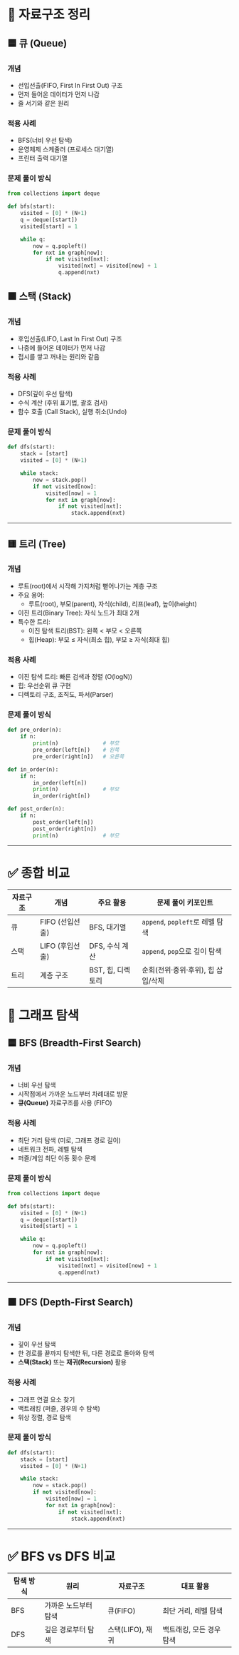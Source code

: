 # 📌 자료구조 정리

## 🟦 큐 (Queue)

### 개념
- 선입선출(FIFO, First In First Out) 구조
- 먼저 들어온 데이터가 먼저 나감
- 줄 서기와 같은 원리

### 적용 사례
- BFS(너비 우선 탐색)
- 운영체제 스케줄러 (프로세스 대기열)
- 프린터 출력 대기열

### 문제 풀이 방식
```python
from collections import deque

def bfs(start):
    visited = [0] * (N+1)
    q = deque([start])
    visited[start] = 1

    while q:
        now = q.popleft()
        for nxt in graph[now]:
            if not visited[nxt]:
                visited[nxt] = visited[now] + 1
                q.append(nxt)
```

## 🟩 스택 (Stack)

### 개념
- 후입선출(LIFO, Last In First Out) 구조
- 나중에 들어온 데이터가 먼저 나감
- 접시를 쌓고 꺼내는 원리와 같음

### 적용 사례
- DFS(깊이 우선 탐색)
- 수식 계산 (후위 표기법, 괄호 검사)
- 함수 호출 (Call Stack), 실행 취소(Undo)

### 문제 풀이 방식
```python
def dfs(start):
    stack = [start]
    visited = [0] * (N+1)

    while stack:
        now = stack.pop()
        if not visited[now]:
            visited[now] = 1
            for nxt in graph[now]:
                if not visited[nxt]:
                    stack.append(nxt)
```


---

## 🟨 트리 (Tree)

### 개념
- 루트(root)에서 시작해 가지처럼 뻗어나가는 계층 구조
- 주요 용어:
  - 루트(root), 부모(parent), 자식(child), 리프(leaf), 높이(height)
- 이진 트리(Binary Tree): 자식 노드가 최대 2개
- 특수한 트리:
  - 이진 탐색 트리(BST): 왼쪽 < 부모 < 오른쪽
  - 힙(Heap): 부모 ≤ 자식(최소 힙), 부모 ≥ 자식(최대 힙)

### 적용 사례
- 이진 탐색 트리: 빠른 검색과 정렬 (O(logN))
- 힙: 우선순위 큐 구현
- 디렉토리 구조, 조직도, 파서(Parser)

### 문제 풀이 방식
```python
def pre_order(n):
    if n:
        print(n)              # 부모
        pre_order(left[n])    # 왼쪽
        pre_order(right[n])   # 오른쪽

def in_order(n):
    if n:
        in_order(left[n])
        print(n)              # 부모
        in_order(right[n])

def post_order(n):
    if n:
        post_order(left[n])
        post_order(right[n])
        print(n)              # 부모
```

---

# ✅ 종합 비교

| 자료구조 | 개념 | 주요 활용 | 문제 풀이 키포인트 |
|----------|------|-----------|-------------------|
| 큐 | FIFO (선입선출) | BFS, 대기열 | `append`, `popleft`로 레벨 탐색 |
| 스택 | LIFO (후입선출) | DFS, 수식 계산 | `append`, `pop`으로 깊이 탐색 |
| 트리 | 계층 구조 | BST, 힙, 디렉토리 | 순회(전위·중위·후위), 힙 삽입/삭제 |

# 📌 그래프 탐색

## 🟦 BFS (Breadth-First Search)

### 개념
- 너비 우선 탐색
- 시작점에서 가까운 노드부터 차례대로 방문
- **큐(Queue)** 자료구조를 사용 (FIFO)

### 적용 사례
- 최단 거리 탐색 (미로, 그래프 경로 길이)
- 네트워크 전파, 레벨 탐색
- 퍼즐/게임 최단 이동 횟수 문제

### 문제 풀이 방식
```python
from collections import deque

def bfs(start):
    visited = [0] * (N+1)
    q = deque([start])
    visited[start] = 1

    while q:
        now = q.popleft()
        for nxt in graph[now]:
            if not visited[nxt]:
                visited[nxt] = visited[now] + 1
                q.append(nxt)
```

---

## 🟩 DFS (Depth-First Search)

### 개념
- 깊이 우선 탐색
- 한 경로를 끝까지 탐색한 뒤, 다른 경로로 돌아와 탐색
- **스택(Stack)** 또는 **재귀(Recursion)** 활용

### 적용 사례
- 그래프 연결 요소 찾기
- 백트래킹 (퍼즐, 경우의 수 탐색)
- 위상 정렬, 경로 탐색

### 문제 풀이 방식

```python
def dfs(start):
    stack = [start]
    visited = [0] * (N+1)

    while stack:
        now = stack.pop()
        if not visited[now]:
            visited[now] = 1
            for nxt in graph[now]:
                if not visited[nxt]:
                    stack.append(nxt)
```

---

# ✅ BFS vs DFS 비교

| 탐색 방식 | 원리 | 자료구조 | 대표 활용 |
|-----------|------|-----------|-----------|
| BFS | 가까운 노드부터 탐색 | 큐(FIFO) | 최단 거리, 레벨 탐색 |
| DFS | 깊은 경로부터 탐색 | 스택(LIFO), 재귀 | 백트래킹, 모든 경우 탐색 |

